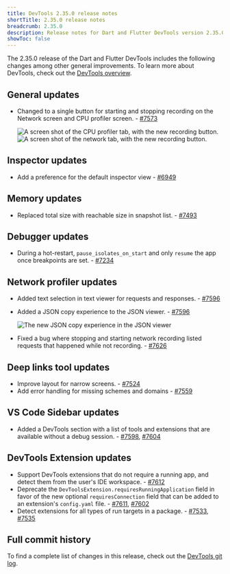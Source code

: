 ```yaml
---
title: DevTools 2.35.0 release notes
shortTitle: 2.35.0 release notes
breadcrumb: 2.35.0
description: Release notes for Dart and Flutter DevTools version 2.35.0.
showToc: false
---
```


The 2.35.0 release of the Dart and Flutter DevTools
includes the following changes among other general improvements.
To learn more about DevTools, check out the
[DevTools overview](/tools/devtools).

## General updates

* Changed to a single button for starting and stopping
  recording on the Network screen and CPU profiler screen. - [#7573](https://github.com/flutter/devtools/pull/7573)

  ![A screen shot of the CPU profiler tab, with the new recording button.](/assets/images/docs/tools/devtools/release-notes/images-2.35.0/profiler_recording.png)
  ![A screen shot of the network tab, with the new recording button.](/assets/images/docs/tools/devtools/release-notes/images-2.35.0/network_recording.png)

## Inspector updates

* Add a preference for the default inspector view - [#6949](https://github.com/flutter/devtools/pull/6949)

## Memory updates

* Replaced total size with reachable size in snapshot list. - [#7493](https://github.com/flutter/devtools/pull/7493)

## Debugger updates

* During a hot-restart, `pause_isolates_on_start` and only
  `resume` the app once breakpoints are set. - [#7234](https://github.com/flutter/devtools/pull/7234)

## Network profiler updates

* Added text selection in text viewer for requests and responses. - [#7596](https://github.com/flutter/devtools/pull/7596)
* Added a JSON copy experience to the JSON viewer. - [#7596](https://github.com/flutter/devtools/pull/7596)

  ![The new JSON copy experience in the JSON viewer](/assets/images/docs/tools/devtools/release-notes/images-2.35.0/json_viewer_copy.png)

* Fixed a bug where stopping and starting network recording listed requests that
  happened while not recording. - [#7626](https://github.com/flutter/devtools/pull/7626)

## Deep links tool updates

* Improve layout for narrow screens. - [#7524](https://github.com/flutter/devtools/pull/7524)
* Add error handling for missing schemes and domains - [#7559](https://github.com/flutter/devtools/pull/7559)

## VS Code Sidebar updates

* Added a DevTools section with a list of tools and extensions that
  are available without a debug session. -
  [#7598](https://github.com/flutter/devtools/pull/7598), [#7604](https://github.com/flutter/devtools/pull/7604)

## DevTools Extension updates

* Support DevTools extensions that do not require a running app, and
  detect them from the user's IDE workspace. - [#7612](https://github.com/flutter/devtools/pull/7612)
* Deprecate the `DevToolsExtension.requiresRunningApplication` field in
  favor of the new optional `requiresConnection` field that
  can be added to an extension's `config.yaml` file. -
  [#7611](https://github.com/flutter/devtools/pull/7611), [#7602](https://github.com/flutter/devtools/pull/7602)
* Detect extensions for all types of run targets in a package. -
  [#7533](https://github.com/flutter/devtools/pull/7533), [#7535](https://github.com/flutter/devtools/pull/7535)

## Full commit history

To find a complete list of changes in this release, check out the
[DevTools git log](https://github.com/flutter/devtools/tree/v2.35.0).
